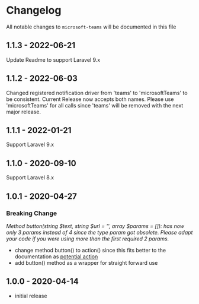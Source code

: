 # Changelog

All notable changes to `microsoft-teams` will be documented in this file

## 1.1.3 - 2022-06-21
Update Readme to support Laravel 9.x

## 1.1.2 - 2022-06-03
Changed registered notification driver from 'teams' to 'microsoftTeams' to be consistent. Current Release now accepts both names.
Please use 'microsoftTeams' for all calls since 'teams' will be removed with the next major release.

## 1.1.1 - 2022-01-21
Support Laravel 9.x

## 1.1.0 - 2020-09-10
Support Laravel 8.x

## 1.0.1 - 2020-04-27

### Breaking Change
*Method button(string $text, string $url = '', array $params = []): has now only 3 params instead of 4 since the type param got obsolete. Please adapt your code if you were using more than the first required 2 params.*
- change method button() to action() since this fits better to the documentation as [potential action](https://docs.microsoft.com/en-us/outlook/actionable-messages/message-card-reference#actions)
- add button() method as a wrapper for straight forward use

## 1.0.0 - 2020-04-14

- initial release
